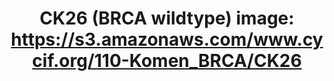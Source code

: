 ---
title: "CK26 (BRCA wildtype)
image: https://s3.amazonaws.com/www.cycif.org/110-Komen_BRCA/CK26"
layout: minerva-1-5 
exhibit: config-110-Komen_BRCA/CK26
---